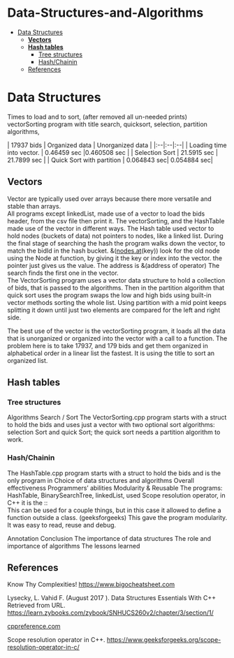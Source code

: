 # Data-Structures-and-Algorithms

<!doctype html>
<html>
<head>
	<meta charset="UTF-8">
	<title>Data Structures</title>
</head>
<body>
<div class="TOC">
<ul>
<li><a href="#data-structures">Data Structures</a>

<ul>
<li><a href="#vectors"><strong>Vectors</strong></a></li>
<li><a href="#hash-tables"><strong>Hash tables</strong></a>

<ul>
<li><a href="#tree-structures">Tree structures</a></li>
<li><a href="#hashchainin">Hash/Chainin</a></li>
</ul></li>
<li><a href="#references">References</a></li>
</ul></li>
</ul>
</div>

<h1 id="data-structures">Data Structures</h1>

<p>Times to load and to sort, (after removed all un-needed prints)
vectorSorting program with title search, quicksort, selection, partition algorithms, </p>

<p>| 17937 bids | Organized data | Unorganized data |
|:--|:--|:--|
| Loading time into vector. | 0.46459 sec |0.460508 sec |
| Selection Sort | 21.5915 sec | 21.7899 sec |
| Quick Sort with partition | 0.064843 sec| 0.054884 sec|
 <img src="" alt="" />
 <a href="https://raw.githubusercontent.com/Portfolio67/Data-Structures-and-Algorithms/main/img/Screen%20Shot%202022-10-05%20at%203.12.15%20PM.png"></a></p>

<h2 id="vectors"><strong>Vectors</strong></h2>

<p>Vector are typically used over arrays because there more versatile and stable than arrays.<br/>
All programs except linkedList, made use of a vector to load the bids header, from the csv file then print it. The vectorSorting, and the HashTable made use of the vector in different ways.
The Hash table used vector to hold nodes (buckets of data) not pointers to nodes, like a linked list. During the final stage of searching the hash the program walks down the vector, to match the bidId in the hash bucket. &amp;(<a class="autolink" href="https://nodes.at">nodes.at</a>(key)) look for the old node using the Node at function, by giving it the key or index into the vector. the pointer just gives us the value. The address is &amp;(address of operator) The search finds the first one in the vector.<br/>
The VectorSorting program uses a vector data structure to hold a collection of bids, that is passed to the algorithms. Then in the partition algorithm that quick sort uses the program swaps the low and high bids using built-in vector methods sorting the whole list. Using partition with a mid point keeps splitting it down until just two elements are compared for the left and right side.</p>

<p>The best use of the vector is the vectorSorting program, it loads all the data that is unorganized or organized into the vector with a call to a function. The problem here is to take 17937, and 179 bids and get them organized in alphabetical order in a linear list the fastest. It is using the title to sort an organized list.</p>

<h2 id="hash-tables"><strong>Hash tables</strong></h2>

<h3 id="tree-structures">Tree structures</h3>

<p>Algorithms
Search / Sort
The VectorSorting.cpp program starts with a struct to hold the bids and uses just a vector with two optional sort algorithms: selection Sort and quick Sort; the quick sort needs a partition algorithm to work.</p>

<h3 id="hashchainin">Hash/Chainin</h3>

<p>The HashTable.cpp program starts with a struct to hold the bids and is the only program in
Choice of data structures and algorithms
Overall effectiveness
Programmers’ abilities
Modularity &amp; Reusable
The programs: HashTable, BinarySearchTree, linkedList, used Scope resolution operator, in C++ it is the ::<br/>
This can be used for a couple things, but in this case it allowed to define a function outside a class. (geeksforgeeks) This gave the program modularity. It was easy to read, reuse and debug. </p>

<p>Annotation
Conclusion
The importance of data structures
The role and importance of algorithms
The lessons learned</p>

<h2 id="references">References</h2>

<p>Know Thy Complexities! <a class="autolink" href="https://www.bigocheatsheet.com">https://www.bigocheatsheet.com</a></p>

<p>Lysecky, L. Vahid F. (August 2017 ). Data Structures Essentials With C++
Retrieved from URL. <a class="autolink" href="https://learn.zybooks.com/zybook/SNHUCS260v2/chapter/3/section/1/">https://learn.zybooks.com/zybook/SNHUCS260v2/chapter/3/section/1/</a></p>

<p><a class="autolink" href="https://cppreference.com">cppreference.com</a></p>

<p>Scope resolution operator in C++. <a class="autolink" href="https://www.geeksforgeeks.org/scope-resolution-operator-in-c/">https://www.geeksforgeeks.org/scope-resolution-operator-in-c/</a></p>
</body>
</html>
